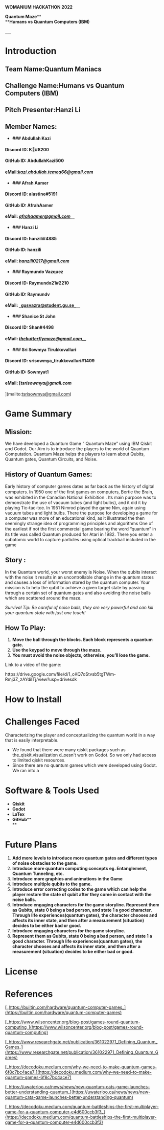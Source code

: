 **WOMANIUM HACKATHON 2022**

**Quantum Maze****  
****Humans vs Quantum Computers (IBM)**

**\_\_\_**


# Introduction


## Team Name:Quantum Maniacs


## Challenge Name:Humans vs Quantum Computers (IBM)


## Pitch Presenter:Hanzi Li


## Member Names:  


- **### Abdullah Kazi**


#### Discord ID: K🐺#8200


#### GitHub ID: AbdullahKazi500


#### eMail:[_kazi.abdullah.temea66@gmail.co_](mailto:kazi.abdullah.temea66@gmail.com)_m_

- **### Afrah Aamer**


#### Discord ID: alastine#5191


#### GitHub ID: AfrahAamer


#### eMail: [_afrahaamer@gmail.com_](mailto:afrahaamer@gmail.com)__

- **### Hanzi Li**


#### Discord ID: hanzili#4885


#### GitHub ID: hanzili


#### eMail: [_hanzili0217@gmail.com_](mailto:hanzili0217@gmail.com)

- **### Raymundo Vazquez**


#### Discord ID: Raymundo21#2210


#### GitHub ID: Raymundv


#### eMail: [_gusvazra@student.gu.se_](mailto:gusvazra@student.gu.se)__

- **### Shanice St John**


#### Discord ID: Shan#4498


#### eMail: [_thebutterflymaze@gmail.com_](mailto:thebutterflymaze@gmail.com)__

- **### Sri Sowmya Tirukkovalluri**


#### Discord ID: srisowmya_tirukkovalluri#1409


#### GitHub ID: Sowmyat1


#### eMail: [_tsrisowmya@gmail.com_  
](mailto:tsrisowmya@gmail.com)


# Game Summary


## Mission:

We have developed a Quantum Game “ Quantum Maze” using IBM Qiskit and Godot. Our Aim is to introduce the players to the world of Quantum Computation. Quantum Maze helps the players to learn about Qubits, Quantum gates, Quantum Circuits, and Noise.


## History of Quantum Games:

Early history of computer games dates as far back as the history of digital computers. In 1950 one of the ﬁrst games on computers, Bertie the Brain, was exhibited in the Canadian National Exhibition . Its main purpose was to demonstrate the use of vacuum tubes (and light bulbs), and it did it by playing Tic-tac-toe. In 1951 Nimrod played the game Nim, again using vacuum tubes and light bulbs. There the purpose for developing a game for a computer was more of an educational kind, as it illustrated the then seemingly strange idea of programming principles and algorithms One of the earliest if not the ﬁrst commercial game bearing the word “quantum” in its title was called Quantum produced for Atari in 1982. There you enter a subatomic world to capture particles using optical trackball included in the game


## Story :

In the Quantum world, your worst enemy is Noise. When the qubits interact with the noise it results in an uncontrollable change in the quantum states and causes a loss of information stored by the quantum computer. Your mission is to help the qubit to achieve a given target state by passing through a certain set of quantum gates and also avoiding the noise balls which are scattered around the maze.

_Survival Tip: Be careful of noise balls, they are very powerful and can kill your quantum state with just one touch!_


## How To Play:

1. **Move the ball through the blocks. Each block represents a quantum gate.**
2. **Use the keypad to move through the maze.**
3. **You must avoid the noise objects, otherwise, you’ll lose the game.**

Link to a video of the game:

https&#x3A;//drive.google.com/file/d/1_oKQ7oStvsb5tgTWm-Rmj3Z_zAYdiITj/view?usp=drivesdk


# How to Install


# Challenges Faced

Characterizing the player and conceptualizing the quantum world in a way that is easily interpretable.

- We found that there were many qiskit packages such as the_qiskit.visualization d_oesn't work on Godot. So we only had access to limited qiskit resources.
- Since there are no quantum games which were developed using Godot. We ran into a




# Software & Tools Used  


- **Qiskit**
- **Godot**
- **LaTex**
- **GitHub****  
  **


# Future Plans

1. **Add more levels to introduce more quantum gates and different types of noise obstacles to the game.**
2. **Introduce more quantum computing concepts eg. Entanglement, Quantum Tunneling, etc.**
3. **Introduce more graphics and animations in the Game**
4. **Introduce multiple qubits to the game.**
5. **Introduce error correcting codes to the game which can help the player restore the state of qubit after they come in contact with the noise balls.**
6. **Introduce engaging characters for the game storyline. Represent them as Qubits, state 0 being a bad person, and state 1 a good character. Through life experiences(quantum gates), the character chooses and affects its inner state, and then after a measurement (situation) decides to be either bad or good.**
7. **Introduce engaging characters for the game storyline.**
8. **Represent them as Qubits, state 0 being a bad person, and state 1 a good character. Through life experiences(quantum gates), the character chooses and affects its inner state, and then after a measurement (situation) decides to be either bad or good.**


# License


# References

[_https://builtin.com/hardware/quantum-computer-games_](https://builtin.com/hardware/quantum-computer-games)

[_https://www.wilsoncenter.org/blog-post/games-round-quantum-computing_](https://www.wilsoncenter.org/blog-post/games-round-quantum-computing)

[_https://www.researchgate.net/publication/361022971_Defining_Quantum_Games_](https://www.researchgate.net/publication/361022971_Defining_Quantum_Games)

[_https://decodoku.medium.com/why-we-need-to-make-quantum-games-6f8c7bc4ace7_](https://decodoku.medium.com/why-we-need-to-make-quantum-games-6f8c7bc4ace7)

[_https://uwaterloo.ca/news/news/new-quantum-cats-game-launches-better-understanding-quantum_](https://uwaterloo.ca/news/news/new-quantum-cats-game-launches-better-understanding-quantum)

[_https://decodoku.medium.com/quantum-battleships-the-first-multiplayer-game-for-a-quantum-computer-e4d600ccb3f3_](https://decodoku.medium.com/quantum-battleships-the-first-multiplayer-game-for-a-quantum-computer-e4d600ccb3f3)

  
  
  
